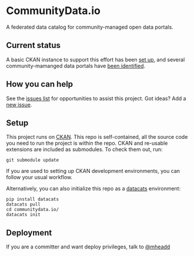 # CommunityData.io

A federated data catalog for community-managed open data portals.

## Current status

A basic CKAN instance to support this effort has been [set up](http://communitydata.io/api/util/status), and several community-mamanged data portals have [been identified](communityopendatacatalogs.csv).

## How you can help

See the [issues list](https://github.com/mheadd/communitydata.io/issues?q=is%3Aopen+is%3Aissue+label%3A%22help+wanted%22) for opportunities to assist this project. Got ideas? Add a [new issue](https://github.com/mheadd/communitydata.io/issues/new).

## Setup

This project runs on [CKAN](http://github.com/ckan/ckan). This repo is
self-contained, all the source code you need to run the project is within the
repo. CKAN and re-usable extensions are included as submodules. To check them
out, run:

```git submodule update```

If you are used to setting up CKAN development environments, you can follow
your usual workflow.

Alternatively, you can also initialize this repo as a
[datacats](http://github.com/boxkite/datacats) environment:

```
pip install datacats
datacats pull
cd communitydata.io/
datacats init
```

## Deployment
If you are a committer and want deploy privileges, talk to
[@mheadd](http://github.com/mheadd)